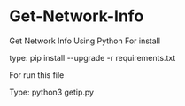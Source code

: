 # Get-Network-Info
Get Network Info Using Python
 For install 
 
 type: pip install --upgrade -r requirements.txt
 
  For run this file 
  
  Type: python3 getip.py
 
